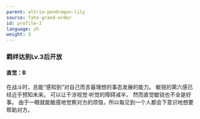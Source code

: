 ```yaml
---
parent: altria-pendragon-lily
source: fate-grand-order
id: profile-3
language: zh
weight: 3
---
```


### 羁绊达到Lv.3后开放

#### 直觉：B

在战斗时，总能“感知到”对自己而言最理想的事态发展的能力。
敏锐的第六感已经近乎预知未来。
可以让干涉视觉·听觉的障碍减半。
然而直觉敏锐也不全是好事。
由于一眼就能敏感地觉察对方的烦恼，所以每见到一个人都会下意识地想要帮助对方。
